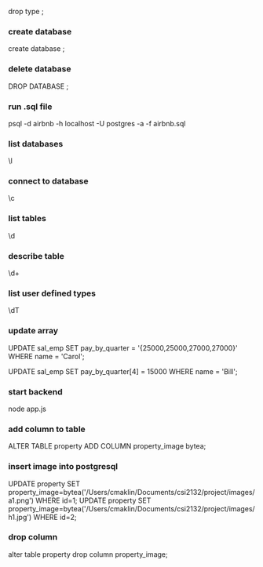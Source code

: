 drop type <type>;

### create database
create database <name>;

### delete database
DROP DATABASE <name>;

### run .sql file
psql -d airbnb -h localhost -U postgres -a -f airbnb.sql

### list databases
\l

### connect to database
\c <name>

### list tables
\d

### describe table
\d+ <name>

### list user defined types
\dT

### update array
UPDATE sal_emp SET pay_by_quarter = '{25000,25000,27000,27000}'
    WHERE name = 'Carol';

UPDATE sal_emp SET pay_by_quarter[4] = 15000
    WHERE name = 'Bill';

### start backend
node app.js

### add column to table
ALTER TABLE property ADD COLUMN property_image bytea;

### insert image into postgresql

UPDATE property SET property_image=bytea('/Users/cmaklin/Documents/csi2132/project/images/a1.png') WHERE id=1;
UPDATE property SET property_image=bytea('/Users/cmaklin/Documents/csi2132/project/images/h1.jpg') WHERE id=2;



### drop column
alter table property drop column property_image;